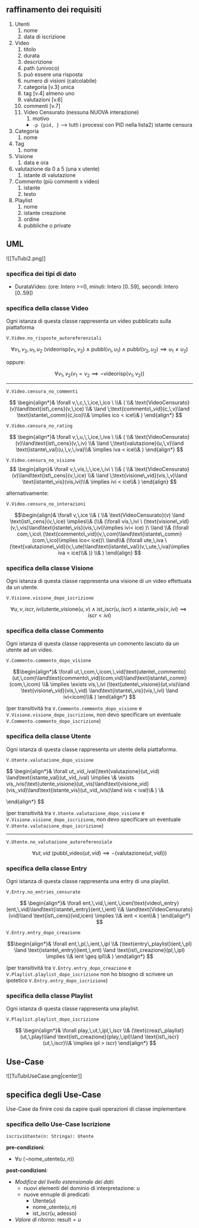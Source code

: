 ## raffinamento dei requisiti
1) Utenti
	1) nome
	2) data di iscrizione
2) Video
	1) titolo
	2) durata
	3) descrizione
	4) path (univoco)
	5) può essere una risposta
	6) numero di visioni (calcolabile)
	7) categoria [v.3] unica
	8) tag [v.4] almeno uno
	9) valutazioni [v.6]
	10) commenti [v.7]
	11) Video Censurato (nessuna NUOVA interazione)
		1) motivo
		- `-p {pid, }` ⟶ tutti i processi con PID nella lista2) istante censura
3) Categoria
	1) nome
4) Tag
	1) nome
5) Visione
	1) data e ora
6) valutazione da 0 a 5 (una x utente)
	1) istante di valutazione
7) Commento (più commenti x video)
	1) istante
	2) testo
8) Playlist
	1) nome
	2) istante creazione
	3) ordine
	4) pubbliche o private

## UML

![[TuTubi2.png]]
### specifica dei tipi di dato
- DurataVideo: (ore: Intero >=0, minuti: Intero [0..59], secondi: Intero [0..59])

### specifica della classe Video
Ogni istanza di questa classe rappresenta un video pubblicato sulla piattaforma

`V.Video.no_risposte_autoreferenziali`

$$
\forall v_{1},\,v_{2},\,u_{1},\,u_{2}\ (\text{videorisp}(v_{1},v_{2}) \land \text{pubbl}(v_{1},\,u_{1})\land\text{pubbl}(v_{2},\,u_{2})\implies u_{1}\neq u_{2})
$$

oppure:

$$
\forall v_{1},v_{2}(v_{1}=v_{2} \implies \neg\text{videorisp}(v_{1},v_{2}))
$$

---

`V.Video.censura_no_commenti`

$$
\begin{align*}&
\forall v,\,c,\,\,ice,\,ico \ \\&
( \\&
\text{VideoCensurato}(v)\land\text{ist\_cens}(v,\,ice)  \\&
\land \;\text{commento\_vid}(c,\,v)\land \text{istante\_comm}(c,ico)\\&
\implies ico < ice\\&
)
\end{align*}
$$

`V.Video.censura_no_rating`

$$
\begin{align*}&
\forall v,\,u,\,\,ice,\,iva \ \\&
( \\&
\text{VideoCensurato}(v)\land\text{ist\_cens}(v,\,iv)  \\&
\land \;\text{valutazione}(u,\,v)\land \text{istante\_val}(u,\,v,\,iva)\\&
\implies iva < ice\\&
)
\end{align*}
$$

`V.Video.censura_no_visione`
$$
\begin{align}&
\forall v,\,vis,\,\,ice,\,ivi \ \\&
( \\&
\text{VideoCensurato}(v)\land\text{ist\_cens}(v,\,ice)  \\&
\land \;\text{visione\_vid}(vis,\,v)\land \text{istante\_vis}(vis,ivi)\\&
\implies ivi < ice\\&
)
\end{align}
$$


alternativamente:

`V.Video.censura_no_interazioni`

$$\begin{align}&
\forall v,\,ice \\& 
( \\&
 \text{VideoCensurato}(v) \land \text{ist\_cens}(v,\,ice) \implies\\&
 (\\&
(\forall vis,\,ivi \ (\text{visione\_vid}(v,\,vis)\land\text{istante\_vis}(vis,\,ivi)\implies ivi< ice) )\ \land \\&
(\forall com,\,ico\ (\text{commento\_vid}(v,\,com)\land\text{istante\_comm}(com,\,ico)\implies ico< ice))\  \land\\&
(\forall ute,\,iva \ (\text{valutazione\_vid}(v,\,ute)\land\text{istante\_val}(v,\,ute,\,iva)\implies iva < ice)\\&
)) \\&
)
\end{align}
$$

### specifica della classe Visione
Ogni istanza di questa classe rappresenta una visione di un video effettuata da un utente.

`V.Visione.visione_dopo_iscrizione`

$$
\forall u,\,v,\,iscr,\,ivi(\text{utente\_visione}(u,v)\land\text{ist\_iscr}(u,iscr)\land\text{istante\_vis}(v,ivi)\implies iscr < ivi)
$$

### specifica della classe Commento
Ogni istanza di questa classe rappresenta un commento lasciato da un utente ad un video.

`V.Commento.commento_dopo_visione`

$$\begin{align*}&
\forall ut,\,com,\,icom,\,vid(\text{utente\_commento} (ut,\,com)\land\text{commento\_vid}(com,vid)\land\text{istante\_comm}(com,\,icom) \\&
\implies \exists vis,\,ivi (\text{utente\_visione}(ut,vis)\land \text{visione\_vid}(vis,\,vid) \land\text{istante\_vis}(vis,\,ivi) \land ivi<icom)\\&
)
\end{align*}
$$

(per transitività tra `V.Commento.commento_dopo_visione` e `V.Visione.visione_dopo_iscrizione`, non devo specificare un eventuale `V.Commento.commento_dopo_iscrizione`)
### specifica della classe Utente
Ogni istanza di questa classe rappresenta un utente della piattaforma.

`V.Utente.valutazione_dopo_visione`

$$
\begin{align*}&
\forall ut,\,vid,\,ival(\text{valutazione}(ut,\,vid) \land\text{istante\_val}(ut,\,vid,\,ival) \implies \\&
\exists vis,\,ivis(\text{utente\_visione}(ut,\,vis)\land\text{visione\_vid}(vis,\,vid)\land\text{istante\_vis}(ut,\,vid,\,ivis)\land ivis < ival)\\&
) \\&

\end{align*}
$$

(per transitività tra `V.Utente.valutazione_dopo_visione` e `V.Visione.visione_dopo_iscrizione`, non devo specificare un eventuale `V.Utente.valutazione_dopo_iscrizione`)

---

`V.Utente.no_valutazione_autoreferenziale`

$$
\forall ut,\,vid \ (\text{pubbl\_video}(ut,\,vid)\implies \neg(\text{valutazione}(ut,\,vid)))
$$

### specifica della classe Entry
Ogni istanza di questa classe rappresenta una entry di una playlist.

`V.Entry.no_entries_censurate`

$$
\begin{align*}&
\forall ent,\,vid,\,ient,\,icen(\text{video\_entry}(ent,\,vid)\land\text{istante\_entry}(ent,\,ient) \\&
\land\text{VideoCensurato}(vid)\land \text{ist\_cens}(vid,icen) \implies \\&
ient < icen\\&
) 
\end{align*}
$$

`V.Entry.entry_dopo_creazione`

$$\begin{align*}&
\forall ent,\,pl,\,ient,\,ipl \\&
(\text{entry\_playlist}(ent,\,pl) \land \text{istante\_entry}(ient,\,ent) \land \text{ist\_creazione}(pl,\,ipl) \implies \\&
ient \geq ipl\\&
)
\end{align*}
$$

(per transitività tra `V.Entry.entry_dopo_creazione` e `V.Playlist.playlist_dopo_iscrizione` non ho bisogno di scrivere un ipotetico `V.Entry.entry_dopo_iscrizione`)
### specifica della classe Playlist
Ogni istanza di questa classe rappresenta una playlist.

`V.Playlist.playlist_dopo_iscrizione`

$$
\begin{align*}&
\forall play,\,ut,\,ipl,\,iscr \\&
(\text{creaz\_playlist}(ut,\,play)\land \text{ist\_creazione}(play,\,ipl)\land \text{ist\_iscr}(ut,\,iscr)\\&
\implies ipl > iscr)
\end{align*}
$$

## Use-Case

![[TuTubiUseCase.png|center]]

## specifica degli Use-Case

Use-Case da finire così da capire quali operazioni di classe implementare

### specifica dello Use-Case Iscrizione

`iscriviUtente(n: Stringa): Utente`

**pre-condizioni**:
- $\forall u \ (\neg\text{nome\_utente}(u,\,n))$

**post-condizioni**:
- *Modifica del livello estensionale dei dati*:
	- nuovi elementi del dominio di interpretazione: $u$
	- nuove ennuple di predicati:
		- $\text{Utente}(u)$
		- $\text{nome\_utente}(u,\,n)$
		- $\text{ist\_iscr}(u,\,\text{adesso})$
- *Valore di ritorno*: $\text{result}= u$
